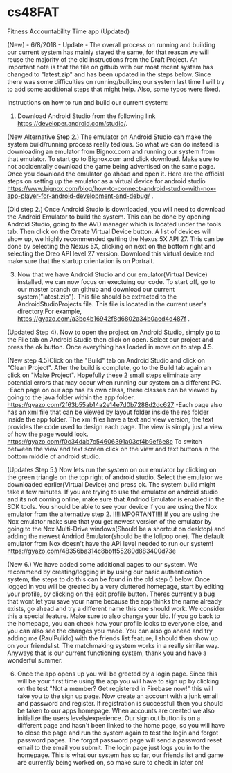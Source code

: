 # cs48FAT
Fitness Accountability Time app
(Updated)


(New) - 6/8/2018 - Update - The overall process on running and building our current system has mainly stayed the same, for that reason we will reuse the majority of the old instructions from the Draft Project. An important note is that the file on github with our most recent system has changed to "latest.zip" and has been updated in the steps below. Since there was some difficulties on running/building our system last time I will try to add some additional steps that might help. Also, some typos were fixed.

Instructions on how to run and build our current system:

1. Download Android Studio from the following link https://developer.android.com/studio/.

(New Alternative Step 2.) The emulator on Android Studio can make the system build/running process really tedious. So what we can do instead is downloading an emulator from Bignox.com and running our system from that emulator. To start go to Bignox.com and click download. Make sure to not accidentally download the game being advertised on the same page. Once you download the emulator go ahead and open it. Here are the official steps on setting up the emulator as a virtual device for android studio https://www.bignox.com/blog/how-to-connect-android-studio-with-nox-app-player-for-android-development-and-debug/ .

(Old step 2.) Once Android Studio is downloaded, you will need to download the Android Emulator to build the system. This can be done by opening Android Studio, going to the AVD manager which is located under the tools tab. Then click on the Create Virtual Device button. A list of devices will show up, we highly recommended getting the Nexus 5X API 27. This can be done by selecting the Nexus 5X, clicking on next on the bottom right and selecting the Oreo API level 27 version. Download this virtual device and make sure that the startup orientation is on Portrait.

3. Now that we have Android Studio and our emulator(Virtual Device) installed, we can now focus on exectuing our code. To start off, go to our master branch on github and download our current system("latest.zip"). This file should be extracted to the AndroidStudioProjects file. This file is located in the current user's directory.For example, https://gyazo.com/a3bc4b16942f8d6802a34b0aed4d487f .

(Updated Step 4). Now to open the project on Android Studio, simply go to the File tab on Android Studio then click on open. Select our project and press the ok button. Once everything has loaded in move on to step 4.5.

(New step 4.5)Click on the "Build" tab on Android Studio and click on "Clean Project". After the build is complete, go to the Build tab again an click on "Make Project". Hopefully these 2 small steps eliminate any potential errors that may occur when running our system on a different PC.
-Each page on our app has its own class, these classes can be viewed by going to the java folder within the app folder.
https://gyazo.com/2f63b55ab14a2e14e7d0b7288d2dc627
-Each page also has an xml file that can be viewed by layout folder inside the res folder inside the app folder. The xml files have a text and view version, the text provides the code used to design each page. The view is simply just a view of how the page would look.
https://gyazo.com/f0c34dab7c54606391a03cf4b9ef6e8c
To switch between the view and text screen click on the view and text buttons in the bottom middle of android studio.

(Updates Step 5.) Now lets run the system on our emulator by clicking on the green triangle on the top right of android studio. Select the emulator we downloaded earlier(Virtual Device) and press ok. The system build might take a few minutes. If you are trying to use the emulator on android studio and its not coming online, make sure that Andriod Emulator is enabled in the SDK tools. You should be able to see your device if you are using the Nox emulator from the alternative step 2. !!!!IMPORTANT!!!! If you are using the Nox emulator make sure that you get newest version of the emulator by going to the Nox Multi-Drive windows(Should be a shortcut on desktop) and adding the newest Andriod Emulator(should be the lolipop one). The default emulator from Nox doesn't have the API level needed to run our system!
https://gyazo.com/48356ba314c8bbff55280d883400d73e

(New 6.) We have added some additional pages to our system. We recommend by creating/logging in by using our basic authentication system, the steps to do this can be found in the old step 6 below. Once logged in you will be greeted by a very cluttered homepage, start by editing your profile, by clicking on the edit profile button. Theres currently a bug that wont let you save your name because the app thinks the name already exists, go ahead and try a different name this one should work. We consider this a special feature. Make sure to also change your bio. If you go back to the homepage, you can check how your profile looks to everyone else, and you can also see the changes you made. You can also go ahead and try adding me (RaulPulido) with the friends list feature, I should then show up on your friendslist. The matchmaking system works in a really similar way. Anyways that is our current functioning system, thank you and have a wonderful summer.

6. Once the app opens up you will be greeted by a login page. Since this will be your first time using the app you will have to sign up by clicking on the test "Not a member? Get registered in Firebase now!" this will take you to the sign up page. Now create an account with a junk email and password and register. If registration is successfull then you should be taken to our apps homepage. When accounts are created we also initialize the users levels/experience. Our sign out button is on a different page and hasn't been linked to the home page, so you will have to close the page and run the system again to test the login and forgot password pages. The forgot password page will send a password reset email to the email you submit. The login page just logs you in to the homepage. This is what our system has so far, our friends list and game are currently being worked on, so make sure to check in later on!
